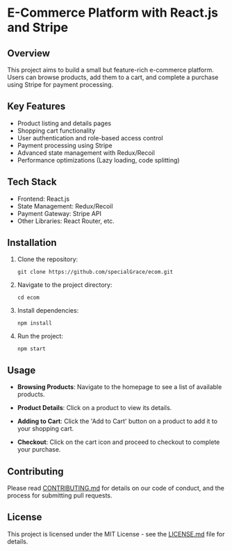 # E-Commerce Platform with React.js and Stripe

## Overview

This project aims to build a small but feature-rich e-commerce platform. Users can browse products, add them to a cart, and complete a purchase using Stripe for payment processing.

## Key Features

- Product listing and details pages
- Shopping cart functionality
- User authentication and role-based access control
- Payment processing using Stripe
- Advanced state management with Redux/Recoil
- Performance optimizations (Lazy loading, code splitting)

## Tech Stack

- Frontend: React.js
- State Management: Redux/Recoil
- Payment Gateway: Stripe API
- Other Libraries: React Router, etc.

## Installation

1. Clone the repository:
   ```
   git clone https://github.com/specialGrace/ecom.git
   ```

2. Navigate to the project directory:
   ```
   cd ecom
   ```

3. Install dependencies:
   ```
   npm install
   ```
   
4. Run the project:
   ```
   npm start
   ```

## Usage

- **Browsing Products**: Navigate to the homepage to see a list of available products.
  
- **Product Details**: Click on a product to view its details.

- **Adding to Cart**: Click the 'Add to Cart' button on a product to add it to your shopping cart.

- **Checkout**: Click on the cart icon and proceed to checkout to complete your purchase.

## Contributing

Please read [CONTRIBUTING.md](CONTRIBUTING.md) for details on our code of conduct, and the process for submitting pull requests.

## License

This project is licensed under the MIT License - see the [LICENSE.md](LICENSE.md) file for details.
